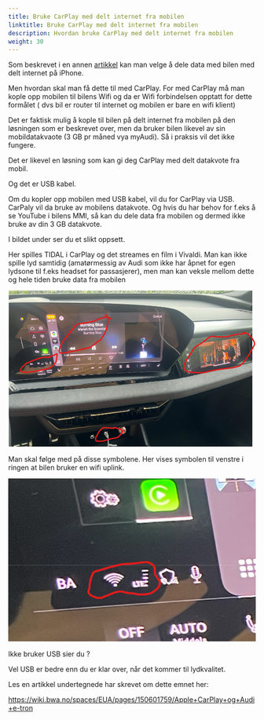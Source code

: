 ```yaml
---
title: Bruke CarPlay med delt internet fra mobilen
linktitle: Bruke CarPlay med delt internet fra mobilen
description: Hvordan bruke CarPlay med delt internet fra mobilen
weight: 30
---
```


Som beskrevet i en annen [artikkel](../internet-in-the-car/_index.nb.md) kan man velge å dele data med bilen med delt internet på iPhone.



Men hvordan skal man få dette til med CarPlay. For med CarPlay må man kople opp mobilen til bilens Wifi og da er Wifi forbindelsen opptatt for dette formålet ( dvs bil er router til internet og mobilen er bare en wifi klient)

Det er faktisk mulig å kople til bilen på delt internet fra mobilen på den løsningen som er beskrevet over, men da bruker bilen likevel av sin mobildatakvaote (3 GB pr måned vya myAudi). Så i praksis vil det ikke fungere.

Det er likevel en løsning som kan gi deg CarPlay med delt datakvote fra mobil.

Og det er USB kabel.

Om du kopler opp mobilen med USB kabel, vil du for CarPlay via USB. CarPaly vil da bruke av mobilens datakvote. Og hvis du har behov for f.eks å se YouTube i bilens MMI, så kan du dele data fra mobilen og dermed ikke bruke av din 3 GB datakvote.

I bildet under ser du et slikt oppsett.

Her spilles TIDAL i CarPlay og det streames en film i Vivaldi. Man kan ikke spille lyd samtidig (amatørmessig av Audi som ikke har åpnet for egen lydsone til f.eks headset for passasjerer), men man kan veksle mellom dette og hele tiden bruke data fra mobilen

![](image.png)

Man skal følge med på disse symbolene. Her vises symbolen til venstre i ringen at bilen bruker en wifi uplink.

![](image-1.png)

Ikke bruker USB sier du ?

Vel USB er bedre enn du er klar over, når det kommer til lydkvalitet.

Les en artikkel undertegnede har skrevet om dette emnet her:

https://wiki.bwa.no/spaces/EUA/pages/150601759/Apple+CarPlay+og+Audi+e-tron